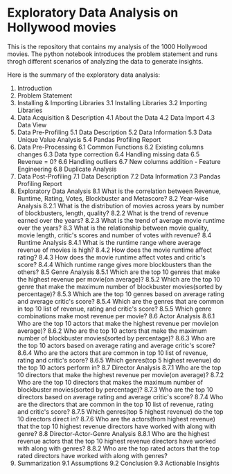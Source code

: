 # **Exploratory Data Analysis on Hollywood movies**

This is the repository that contains my analysis of the 1000 Hollywood movies.
The python notebook introduces the problem statement and runs throgh different scenarios of analyzing the data to generate insights.

Here is the summary of the exploratory data analysis:
1. Introduction
2. Problem Statement
3. Installing & Importing Libraries
3.1 Installing Libraries
3.2 Importing Libraries
4. Data Acquisition & Description
4.1 About the Data
4.2 Data Import
4.3 Data View
5. Data Pre-Profiling
5.1 Data Description
5.2 Data Information
5.3 Data Unique Value Analysis
5.4 Pandas Profiling Report
6. Data Pre-Processing
6.1 Common Functions
6.2 Existing columns changes
6.3 Data type correction
6.4 Handling missing data
6.5 Revenue = 0?
6.6 Handling outliers
6.7 New columns addition - Feature Engineering
6.8 Duplicate Analysis
7. Data Post-Profiling
7.1 Data Description
7.2 Data Information
7.3 Pandas Profiling Report
8. Exploratory Data Analysis
8.1 What is the correlation between Revenue, Runtime, Rating, Votes, Blockbuster and Metascore?
8.2 Year-wise Analysis
8.2.1 What is the distribution of movies across years by number of blockbusters, length, quality?
8.2.2 What is the trend of revenue earned over the years?
8.2.3 What is the trend of average movie runtime over the years?
8.3 What is the relationship between movie quality, movie length, critic's scores and number of votes with revenue?
8.4 Runtime Analysis
8.4.1 What is the runtime range where average revenue of movies is high?
8.4.2 How does the movie runtime affect rating?
8.4.3 How does the movie runtime affect votes and critic's score?
8.4.4 Which runtime range gives more blockbusters than the others?
8.5 Genre Analysis
8.5.1 Which are the top 10 genres that make the highest revenue per movie(on average)?
8.5.2 Which are the top 10 genre that make the maximum number of blockbuster movies(sorted by percentage)?
8.5.3 Which are the top 10 genres based on average rating and average critic's score?
8.5.4 Which are the genres that are common in top 10 list of revenue, rating and critic's score?
8.5.5 Which genre combinations make most revenue per movie?
8.6 Actor Analysis
8.6.1 Who are the top 10 actors that make the highest revenue per movie(on average)?
8.6.2 Who are the top 10 actors that make the maximum number of blockbuster movies(sorted by percentage)?
8.6.3 Who are the top 10 actors based on average rating and average critic's score?
8.6.4 Who are the actors that are common in top 10 list of revenue, rating and critic's score?
8.6.5 Which genres(top 5 highest revenue) do the top 10 actors perform in?
8.7 Director Analysis
8.7.1 Who are the top 10 directors that make the highest revenue per movie(on average)?
8.7.2 Who are the top 10 directors that makes the maximum number of blockbuster movies(sorted by percentage)?
8.7.3 Who are the top 10 directors based on average rating and average critic's score?
8.7.4 Who are the directors that are common in the top 10 list of revenue, rating and critic's score?
8.7.5 Which genres(top 5 highest revenue) do the top 10 directors direct in?
8.7.6 Who are the actors(from highest revenue) that the top 10 highest revenue directors have worked with along with genre?
8.8 Director-Actor-Genre Analysis
8.8.1 Who are the highest revenue actors that the top 10 highest revenue directors have worked with along with genres?
8.8.2 Who are the top rated actors that the top rated directors have worked with along with genres?
9. Summarization
9.1 Assumptions
9.2 Conclusion
9.3 Actionable Insights
